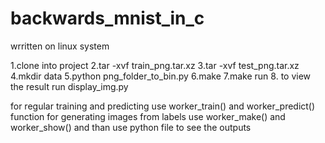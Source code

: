 # backwards_mnist_in_c
wrritten on linux system


1.clone into project
2.tar -xvf train_png.tar.xz
3.tar -xvf test_png.tar.xz
4.mkdir data
5.python png_folder_to_bin.py 
6.make
7.make run
8. to view the result run display_img.py

for regular training and predicting use worker_train() and worker_predict() function
for generating images from labels use worker_make() and worker_show() and than use python file to see the outputs


